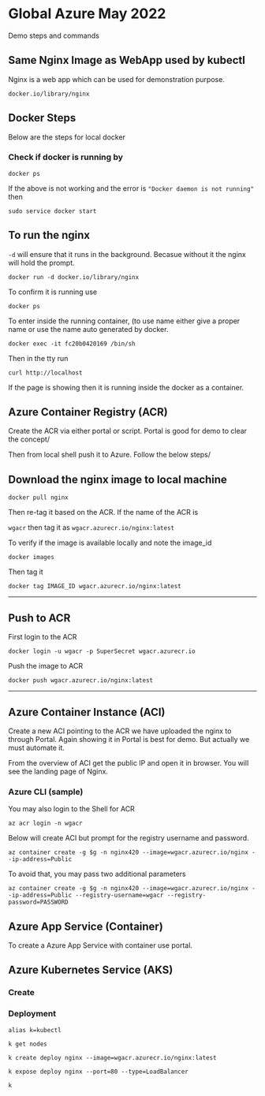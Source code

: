 # Global Azure May 2022
Demo steps and commands 

## Same Nginx Image as WebApp used by kubectl
Nginx is a web app which can be used for demonstration purpose. 
```
docker.io/library/nginx
```
## Docker Steps
Below are the steps for local docker

### Check if docker is running by 

```docker ps```

If the above is not working and the error is 
```"Docker daemon is not running"```  then 
```
sudo service docker start
```

## To run the nginx 

```-d``` will ensure that it runs in the background. Becasue without it the nginx will hold the prompt. 

```
docker run -d docker.io/library/nginx
```

To confirm it is running use 

```
docker ps
```

To enter inside the running container, (to use name either give a proper name or use the name auto generated by docker. 

```
docker exec -it fc20b0420169 /bin/sh
```

Then in the tty run

```
curl http://localhost
```

If the page is showing then it is running inside the docker as a container. 

## Azure Container Registry (ACR)

Create the ACR via either portal or script. Portal is good for demo to clear the concept/ 

Then from local shell push it to Azure. Follow the below steps/

## Download the nginx image to local machine 

```
docker pull nginx
```
Then re-tag it based on the ACR. If the name of the ACR is 

```wgacr``` then tag it as ```wgacr.azurecr.io/nginx:latest```  

To verify if the image is available locally and note the image_id

```
docker images
```

Then tag it 

```
docker tag IMAGE_ID wgacr.azurecr.io/nginx:latest
```

---

## Push to ACR
First login to the ACR
```
docker login -u wgacr -p SuperSecret wgacr.azurecr.io
```

Push the image to ACR
```
docker push wgacr.azurecr.io/nginx:latest
```
---

## Azure Container Instance (ACI)

Create a new ACI pointing to the ACR we have uploaded the nginx to through Portal. Again showing it in Portal is best for demo. But actually we must automate it. 

From the overview of ACI get the public IP and open it in browser. You will see the landing page of Nginx. 

### Azure CLI (sample)

You may also login to the Shell for ACR 

```
az acr login -n wgacr
```

Below will create ACI but prompt for the registry username and password. 
```
az container create -g $g -n nginx420 --image=wgacr.azurecr.io/nginx --ip-address=Public 
```

To avoid that, you may pass two additional parameters

```
az container create -g $g -n nginx420 --image=wgacr.azurecr.io/nginx --ip-address=Public --registry-username=wgacr --registry-password=PASSWORD
```

## Azure App Service (Container)
To create a Azure App Service with container use portal. 


## Azure Kubernetes Service (AKS)

### Create


### Deployment 
```
alias k=kubectl

k get nodes

k create deploy nginx --image=wgacr.azurecr.io/nginx:latest

k expose deploy nginx --port=80 --type=LoadBalancer

k 

```

```

```
